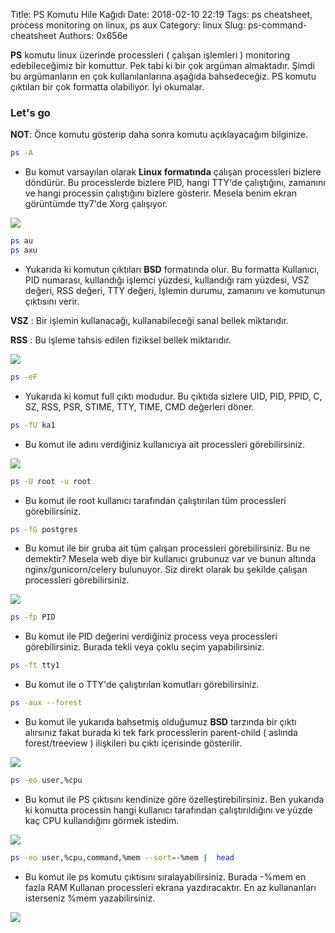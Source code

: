 Title: PS Komutu Hile Kağıdı
Date: 2018-02-10 22:19
Tags: ps cheatsheet, process monitoring on linux, ps aux
Category: linux
Slug: ps-command-cheatsheet
Authors: 0x656e


**PS** komutu linux üzerinde processleri ( çalışan işlemleri ) monitoring edebileceğimiz bir komuttur. Pek tabi ki bir çok argüman almaktadır. Şimdi bu argümanların en çok kullanılanlarına aşağıda bahsedeceğiz. PS komutu çıktıları bir çok formatta olabiliyor. İyi okumalar.



### Let's go ###

**NOT**: Önce komutu gösterip daha sonra komutu açıklayacağım bilginize.


```bash
ps -A
```

* Bu komut varsayılan olarak **Linux formatında** çalışan processleri bizlere döndürür. Bu processlerde bizlere PID, hangi TTY'de çalıştığını, zamanını  ve hangi processin çalıştığını bizlere gösterir. Mesela benim ekran görüntümde tty7'de Xorg çalışıyor.

![](/image/psa1.png)


```bash
ps au
ps axu
```



* Yukarıda ki komutun çıktıları **BSD**  formatında olur. Bu formatta Kullanıcı, PID numarası, kullandığı işlemci yüzdesi, kullandığı ram yüzdesi, VSZ değeri, RSS değeri, TTY değeri, İşlemin durumu, zamanını ve komutunun çıktısını verir.

**VSZ** : Bir işlemin kullanacağı, kullanabileceği sanal bellek miktarıdır.

**RSS** : Bu işleme tahsis edilen fiziksel bellek miktarıdır.


![](/image/psaux1.png)

```bash
ps -eF
```

* Yukarıda ki komut full çıktı modudur. Bu çıktıda sizlere UID, PID, PPID, C, SZ, RSS, PSR, STIME, TTY, TIME, CMD değerleri döner.


```bash
ps -fU ka1
```

* Bu komut ile adını verdiğiniz kullanıcıya ait processleri görebilirsiniz.

![](/image/psfu1.png)


```bash
ps -U root -u root
```

* Bu komut ile root kullanıcı tarafından çalıştırılan tüm processleri görebilirsiniz.


```bash
ps -fG postgres
```

* Bu komut ile bir gruba ait tüm çalışan processleri görebilirsiniz. Bu ne demektir? Mesela web diye bir kullanıcı grubunuz var ve bunun altında nginx/gunicorn/celery bulunuyor. Siz direkt olarak bu şekilde çalışan processleri görebilirsiniz.

![](/image/psfg1.png)


```bash
ps -fp PID
```

* Bu komut ile PID değerini verdiğiniz process veya processleri görebilirsiniz. Burada tekli veya çoklu seçim yapabilirsiniz.


```bash
ps -ft tty1
```

* Bu komut ile o TTY'de çalıştırılan komutları görebilirsiniz.


```bash
ps -aux --forest
```

* Bu komut ile yukarıda bahsetmiş olduğumuz **BSD** tarzında bir çıktı alırsınız fakat burada ki tek fark processlerin parent-child ( aslında forest/treeview )  ilişkileri bu çıktı içerisinde gösterilir.

![](/image/psforest1.png)

```bash
ps -eo user,%cpu
```

* Bu komut ile PS çıktısını kendinize göre özelleştirebilirsiniz. Ben yukarıda ki komutta processin hangi kullanıcı tarafından çalıştırıldığını ve yüzde kaç CPU kullandığını görmek istedim.


![](/image/pschangeoutput1.png)


```bash
ps -eo user,%cpu,command,%mem --sort=-%mem |  head
```

* Bu komut ile ps komutu çıktısını sıralayabilirsiniz. Burada -%mem en fazla RAM Kullanan processleri ekrana yazdıracaktır. En az kullananları isterseniz %mem yazabilirsiniz.


![](/image/pssort1.png)